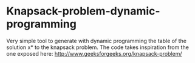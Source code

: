 # Knapsack-problem-dynamic-programming
Very simple tool to generate with dynamic programming the table of the solution x* to the knapsack problem.
The code takes inspiration from the one exposed here: http://www.geeksforgeeks.org/knapsack-problem/
